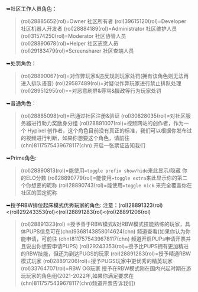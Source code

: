 ➥社区工作人员角色：
> (rol)28885652(rol)=Owner 社区所有者
(rol)39615120(rol)=Developer 社区机器人开发者
(rol)28884189(rol)=Administrator 社区维护人员
(rol)31574250(rol)=Moderator 社区协管人员
(rol)28890678(rol)=Helper 社区志愿人员
(rol)29183479(rol)=Screensharer 社区查端人员

➥处罚角色：
> (rol)28890067(rol)=对作弊玩家&违反规则玩家处罚(拥有该角色则无法再进入排队语音)
(rol)29587489(rol)=对疑似作弊玩家进行禁止排队处理
(rol)28951295(rol)==对恶意刷屏&辱骂&摄政等行为玩家处罚

➥普通角色：
> (rol)28885098(rol)=已通过社区注册&验证
(rol)30828035(rol)=对社区服务器进行助力奖励身分组
(rol)28891007(rol)=视频网站的创作者，作为一个 Hypixel 创作者，这个角色目前没有真正的标准，我们可以根据你发布过的视频进行判断，如果你想要这个角色，请前往(chn)8117575439678117(chn) 开启一张票证告知我们

➥Prime角色:
> (rol)28890813(rol)=能使用`=toggle prefix show/hide`来此显示/隐藏 你的ELO分数
(rol)28890779(rol)=能使用`=toggle extra`来此显示你的第二个你想要的昵称
(rol)28890743(rol)=能使用`=toggle nick` 来完全覆盖你在社区的固定昵称

➥授予RBW排位起床模式优秀玩家的角色:
注意：(rol)28891323(rol)<(rol)29243353(rol)<(rol)28891283(rol)<(rol)28891206(rol)
> (rol)28891323(rol) =授予善于RBW模式&对RBW模式技能熟练的玩家，具体PUPS信息可在(chn)9368143858014624(chn) 频道查看(如果你认为你能申请，可前往 (chn)8117575439678117(chn) 频道开启PUPs申请开票并且说出你想要申请PUPS)
(rol)29243353(rol)=授予比PUPS拥有更加精进的RBW技能，但还为到达PUGS的玩家
(rol)28891283(rol)=授予精通RBW模式玩家
(rol)28891206(rol)=授予PUGS玩家中更优秀的精英玩家
(rol)33764707(rol)=RBW OG玩家 授予在RBW模式刚在国内兴起时期在游玩玩家的角色组(2021-2022年,如果你满足要求在 (chn)8117575439678117(chn)频道开票告诉我们)
